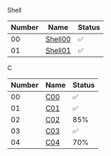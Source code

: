 Shell

| Number     | Name    | Status  |
|--------|-------------|---------|
| 00     | [Shell00](Shell/Shell00)  | ✅       |
| 01     | [Shell01](Shell/Shell01)  | ✅       |

C

| Number     | Name    | Status  |
|--------|-------------|---------|
| 00     | [C00](C/C00)  | ✅       |
| 01     | [C01](C/C01)  | ✅       |
| 02     | [C02](C/C02)  | 85%       |
| 03     | [C03](C/C03)  | ✅       |
| 04     | [C04](C/C04)  | 70%       |
